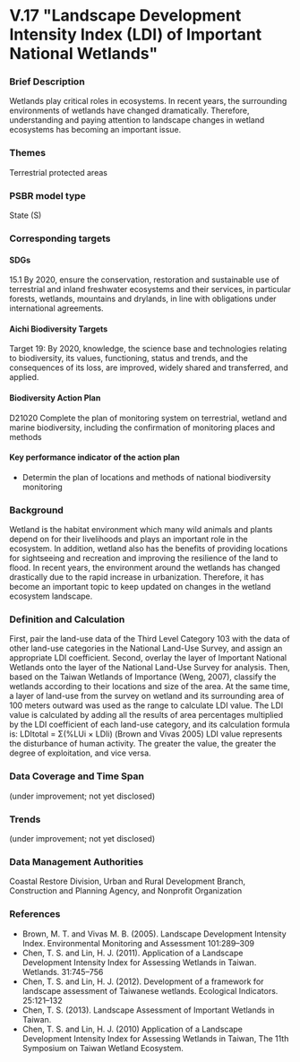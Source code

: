 # V.17 "Landscape Development Intensity Index (LDI) of Important National Wetlands"

### Brief Description
Wetlands play critical roles in ecosystems. In recent years, the surrounding environments of wetlands have changed dramatically. Therefore, understanding and paying attention to landscape changes in wetland ecosystems has becoming an important issue.

### Themes
Terrestrial protected areas
### PSBR model type
State (S)
### Corresponding targets
#### SDGs
15.1 By 2020, ensure the conservation, restoration and sustainable use of terrestrial and inland freshwater ecosystems and their services, in particular forests, wetlands, mountains and drylands, in line with obligations under international agreements.
#### Aichi Biodiversity Targets
Target 19: By 2020, knowledge, the science base and technologies relating to biodiversity, its values, functioning, status and trends, and the consequences of its loss, are improved, widely shared and transferred, and applied.
#### Biodiversity Action Plan
D21020 Complete the plan of monitoring system on terrestrial, wetland and marine biodiversity, including the confirmation of monitoring places and methods
#### Key performance indicator of the action plan
* Determin the plan of locations and methods of national biodiversity monitoring
### Background
Wetland is the habitat environment which many wild animals and plants depend on for their livelihoods and plays an important role in the ecosystem. In addition, wetland also has the benefits of providing locations for sightseeing and recreation and improving the resilience of the land to flood. In recent years, the environment around the wetlands has changed drastically due to the rapid increase in urbanization. Therefore, it has become an important topic to keep updated on changes in the wetland ecosystem landscape.
### Definition and Calculation
First, pair the land-use data of the Third Level Category 103 with the data of other land-use categories in the National Land-Use Survey, and assign an appropriate LDI coefficient. Second, overlay the layer of Important National Wetlands onto the layer of the National Land-Use Survey for analysis. Then, based on the Taiwan Wetlands of Importance (Weng, 2007), classify the wetlands according to their locations and size of the area. At the same time, a layer of land-use from the survey on wetland and its surrounding area of 100 meters outward was used as the range to calculate LDI value. The LDI value is calculated by adding all the results of area percentages multiplied by the LDI coefficient of each land-use category, and its calculation formula is: LDItotal = Σ(%LUi × LDIi) (Brown and Vivas 2005) LDI value represents the disturbance of human activity. The greater the value, the greater the degree of exploitation, and vice versa.
### Data Coverage and Time Span
(under improvement; not yet disclosed)
### Trends
(under improvement; not yet disclosed)
### Data Management Authorities
Coastal Restore Division, Urban and Rural Development Branch, Construction and Planning Agency, and Nonprofit Organization
### References
* Brown, M. T. and Vivas M. B. (2005). Landscape Development Intensity Index. Environmental Monitoring and Assessment 101:289–309
* Chen, T. S. and Lin, H. J. (2011). Application of a Landscape Development Intensity Index for Assessing Wetlands in Taiwan. Wetlands. 31:745–756
* Chen, T. S. and Lin, H. J. (2012). Development of a framework for landscape assessment of Taiwanese wetlands. Ecological Indicators. 25:121–132
* Chen, T. S. (2013). Landscape Assessment of Important Wetlands in Taiwan.
* Chen, T. S. and Lin, H. J. (2010) Application of a Landscape Development Intensity Index for Assessing Wetlands in Taiwan, The 11th Symposium on Taiwan Wetland Ecosystem.